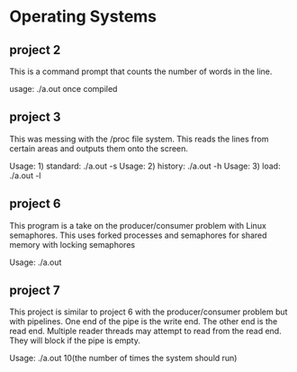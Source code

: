 # Operating Systems

## project 2
This is a command prompt that counts the number of words in the line.

usage: ./a.out once compiled


## project 3
This was messing with the /proc file system.  This reads the lines from certain areas and outputs them onto the screen.

Usage: 1) standard:  ./a.out -s 
Usage: 2) history:  ./a.out -h 
Usage: 3) load:  ./a.out -l 

## project 6

This program is a take on the producer/consumer problem with Linux semaphores.  This uses forked processes and semaphores for shared memory with locking semaphores

Usage: ./a.out

## project 7
This project is similar to project 6 with the producer/consumer problem but with pipelines. One end of the pipe is the write end.  The other end is the read end.  Multiple reader threads may attempt to read from the read end.  They will block if the pipe is empty.   

Usage: ./a.out 10(the number of times the system should run)
